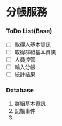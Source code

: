 # 分帳服務


### ToDo List(Base)
- [ ] 取得人基本資訊
- [ ] 取得群組基本資訊
- [ ] 人員控管
- [ ] 輸入分帳
- [ ] 統計結果

### Database
1. 群組基本資訊
2. 記帳事件
3. 